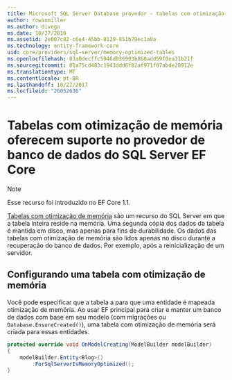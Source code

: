 ```yaml
---
title: Microsoft SQL Server Database provedor - tabelas com otimização de memória - EF Core
author: rowanmiller
ms.author: divega
ms.date: 10/27/2016
ms.assetid: 2e007c82-c6e4-45bb-8129-851b79ec1a0a
ms.technology: entity-framework-core
uid: core/providers/sql-server/memory-optimized-tables
ms.openlocfilehash: 83a0decffc5946d036903b8b8add59f0ea31b21f
ms.sourcegitcommit: 01a75cd483c1943ddd6f82af971f07abde20912e
ms.translationtype: MT
ms.contentlocale: pt-BR
ms.lasthandoff: 10/27/2017
ms.locfileid: "26052636"
---
```

# <a name="memory-optimized-tables-support-in-sql-server-ef-core-database-provider"></a>Tabelas com otimização de memória oferecem suporte no provedor de banco de dados do SQL Server EF Core

> [!NOTE]  
>
> Esse recurso foi introduzido no EF Core 1.1.

[Tabelas com otimização de memória](https://docs.microsoft.com/sql/relational-databases/in-memory-oltp/memory-optimized-tables) são um recurso do SQL Server em que a tabela inteira reside na memória. Uma segunda cópia dos dados da tabela é mantida em disco, mas apenas para fins de durabilidade. Os dados das tabelas com otimização de memória são lidos apenas no disco durante a recuperação do banco de dados. Por exemplo, após a reinicialização de um servidor.

## <a name="configuring-a-memory-optimized-table"></a>Configurando uma tabela com otimização de memória

Você pode especificar que a tabela a para que uma entidade é mapeada otimização de memória. Ao usar EF principal para criar e manter um banco de dados com base em seu modelo (com migrações ou `Database.EnsureCreated()`), uma tabela com otimização de memória será criada para essas entidades.

``` csharp
protected override void OnModelCreating(ModelBuilder modelBuilder)
{
    modelBuilder.Entity<Blog>()
        .ForSqlServerIsMemoryOptimized();
}
```
